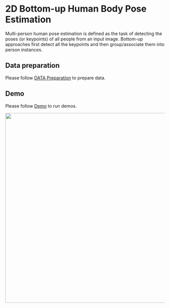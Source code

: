 # 2D Bottom-up Human Body Pose Estimation

Multi-person human pose estimation is defined as the task of detecting the poses (or keypoints) of all people from an input image.
Bottom-up approaches first detect all the keypoints and then group/associate them into person instances.

## Data preparation

Please follow [DATA Preparation](/docs/tasks/2d_body_keypoint.md) to prepare data.

## Demo

Please follow [Demo](/demo/2d_human_pose_demo.md#2d-human-pose-demo) to run demos.

<img src="demo/demo_coco.gif" width="600px" alt>
